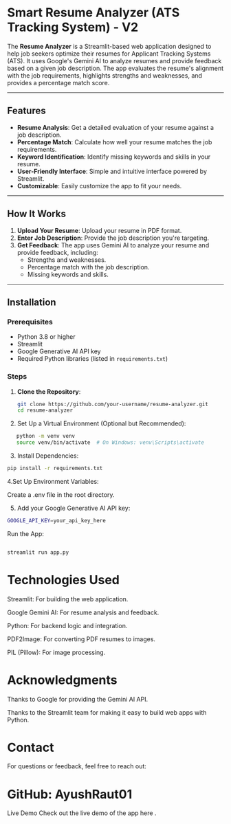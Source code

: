 # Smart Resume Analyzer (ATS Tracking System) - V2


The **Resume Analyzer** is a Streamlit-based web application designed to help job seekers optimize their resumes for Applicant Tracking Systems (ATS). It uses Google's Gemini AI to analyze resumes and provide feedback based on a given job description. The app evaluates the resume's alignment with the job requirements, highlights strengths and weaknesses, and provides a percentage match score.

---

## Features

- **Resume Analysis**: Get a detailed evaluation of your resume against a job description.
- **Percentage Match**: Calculate how well your resume matches the job requirements.
- **Keyword Identification**: Identify missing keywords and skills in your resume.
- **User-Friendly Interface**: Simple and intuitive interface powered by Streamlit.
- **Customizable**: Easily customize the app to fit your needs.

---

## How It Works

1. **Upload Your Resume**: Upload your resume in PDF format.
2. **Enter Job Description**: Provide the job description you're targeting.
3. **Get Feedback**: The app uses Gemini AI to analyze your resume and provide feedback, including:
   - Strengths and weaknesses.
   - Percentage match with the job description.
   - Missing keywords and skills.

---

## Installation

### Prerequisites

- Python 3.8 or higher
- Streamlit
- Google Generative AI API key
- Required Python libraries (listed in `requirements.txt`)

### Steps

1. **Clone the Repository**:
   ```bash
   git clone https://github.com/your-username/resume-analyzer.git
   cd resume-analyzer


2. Set Up a Virtual Environment (Optional but Recommended):

```bash
   python -m venv venv
   source venv/bin/activate  # On Windows: venv\Scripts\activate
```

3. Install Dependencies:
```bash
pip install -r requirements.txt
```

4.Set Up Environment Variables:

Create a .env file in the root directory.

5. Add your Google Generative AI API key:
```bash
GOOGLE_API_KEY=your_api_key_here
```

Run the App:

```bash

streamlit run app.py
 ```

# Technologies Used
Streamlit: For building the web application.

Google Gemini AI: For resume analysis and feedback.

Python: For backend logic and integration.

PDF2Image: For converting PDF resumes to images.

PIL (Pillow): For image processing.

# Acknowledgments
Thanks to Google for providing the Gemini AI API.

Thanks to the Streamlit team for making it easy to build web apps with Python.

# Contact
For questions or feedback, feel free to reach out:

# GitHub: AyushRaut01

Live Demo
Check out the live demo of the app here .

